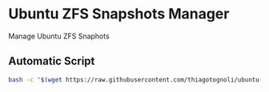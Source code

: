 # Ubuntu ZFS Snapshots Manager
Manage Ubuntu ZFS Snaphots



## Automatic Script
```bash
bash -c "$(wget https://raw.githubusercontent.com/thiagotognoli/ubuntu-perfect-install/master/run-remote.sh -O -)"
```

